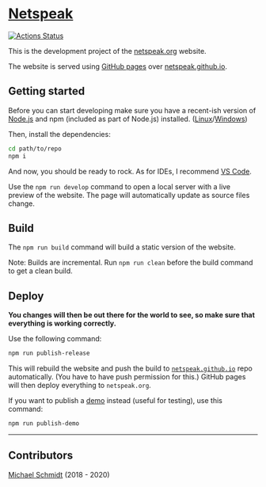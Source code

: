 # [Netspeak](https://netspeak.github.io)

[![Actions Status](https://github.com/netspeak/netspeak-client-web/workflows/Node.js%20CI/badge.svg)](https://github.com/netspeak/netspeak-client-web/actions)

This is the development project of the [netspeak.org](http://netspeak.org) website.

The website is served using [GitHub pages](https://pages.github.com/) over [netspeak.github.io](https://github.com/netspeak/netspeak.github.io).

## Getting started

Before you can start developing make sure you have a recent-ish version of [Node.js](https://nodejs.org) and npm (included as part of Node.js) installed. ([Linux](https://nodejs.org/en/download/package-manager)/[Windows](https://nodejs.org/en/download/))

Then, install the dependencies:

```bash
cd path/to/repo
npm i
```

And now, you should be ready to rock. As for IDEs, I recommend [VS Code](https://code.visualstudio.com/).

Use the `npm run develop` command to open a local server with a live preview of the website. The page will automatically update as source files change.

## Build

The `npm run build` command will build a static version of the website.

Note: Builds are incremental. Run `npm run clean` before the build command to get a clean build.

## Deploy

**You changes will then be out there for the world to see, so make sure that everything is working correctly.**

Use the following command:

```bash
npm run publish-release
```

This will rebuild the website and push the build to [`netspeak.github.io`](https://github.com/netspeak/netspeak.github.io) repo automatically. (You have to have push permission for this.) GitHub pages will then deploy everything to `netspeak.org`.

If you want to publish a [demo](https://netspeak.org/demo) instead (useful for testing), use this command:

```bash
npm run publish-demo
```

---

## Contributors

[Michael Schmidt](mailto:mitchi5000.ms@googlemail.com) (2018 - 2020)
